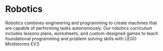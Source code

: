 # Robotics

Robotics combines engineering and programming to create machines that are capable of performing tasks autonomously. Our robotics curriculum includes lessons plans, worksheets, and custom-designed games to teach foundational programming and problem solving skills with LEGO Mindstorms EV3.